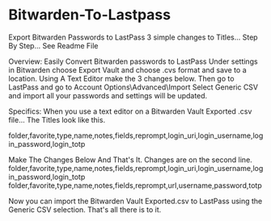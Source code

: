 # Bitwarden-To-Lastpass
Export Bitwarden Passwords to LastPass  3 simple changes to Titles... Step By Step... See Readme File


Overview:
Easily Convert Bitwarden passwords to LastPass
Under settings in Bitwarden choose Export Vault and choose .cvs format and save to a location.
Using A Text Editor make the 3 changes below.
Then go to LastPass and go to Account Options\Advanced\Import
Select Generic CSV and import all your passwords and settings will be updated.

Specifics:
When you use a text editor on a Bitwarden Vault Exported .csv file... The Titles look like this.

folder,favorite,type,name,notes,fields,reprompt,login_uri,login_username,login_password,login_totp

Make The Changes Below And That's It. Changes are on the second line.
folder,favorite,type,name,notes,fields,reprompt,login_uri,login_username,login_password,login_totp
folder,favorite,type,name,notes,fields,reprompt,url,username,password,totp

Now you can import the Bitwarden Vault Exported.csv to LastPass using the Generic CSV selection.
That's all there is to it.
